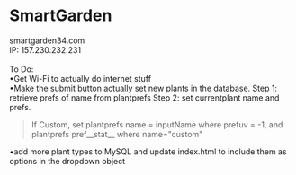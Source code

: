 # SmartGarden
smartgarden34.com <br>
IP: 157.230.232.231<br><br>
To Do:<br>
•Get Wi-Fi to actually do internet stuff<br>
•Make the submit button actually set new plants in the database. Step 1: retrieve prefs of name from plantprefs Step 2: set currentplant name and prefs.<br>
>If Custom, set plantprefs name = inputName where prefuv = -1, and plantprefs pref__stat__ where name="custom"<br>

•add more plant types to MySQL and update index.html to include them as options in the dropdown object<br>

